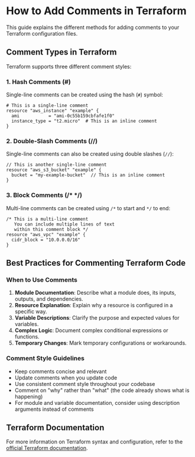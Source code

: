 # How to Add Comments in Terraform

This guide explains the different methods for adding comments to your Terraform configuration files.

## Comment Types in Terraform

Terraform supports three different comment styles:

### 1. Hash Comments (#)

Single-line comments can be created using the hash (`#`) symbol:

```hcl
# This is a single-line comment
resource "aws_instance" "example" {
  ami           = "ami-0c55b159cbfafe1f0"
  instance_type = "t2.micro"  # This is an inline comment
}
```

### 2. Double-Slash Comments (//)

Single-line comments can also be created using double slashes (`//`):

```hcl
// This is another single-line comment
resource "aws_s3_bucket" "example" {
  bucket = "my-example-bucket"  // This is an inline comment
}
```

### 3. Block Comments (/* */)

Multi-line comments can be created using `/*` to start and `*/` to end:

```hcl
/* This is a multi-line comment
   You can include multiple lines of text
   within this comment block */
resource "aws_vpc" "example" {
  cidr_block = "10.0.0.0/16"
}
```

## Best Practices for Commenting Terraform Code

### When to Use Comments

1. **Module Documentation**: Describe what a module does, its inputs, outputs, and dependencies.
2. **Resource Explanation**: Explain why a resource is configured in a specific way.
3. **Variable Descriptions**: Clarify the purpose and expected values for variables.
4. **Complex Logic**: Document complex conditional expressions or functions.
5. **Temporary Changes**: Mark temporary configurations or workarounds.

### Comment Style Guidelines

- Keep comments concise and relevant
- Update comments when you update code
- Use consistent comment style throughout your codebase
- Comment on "why" rather than "what" (the code already shows what is happening)
- For module and variable documentation, consider using description arguments instead of comments



## Terraform Documentation

For more information on Terraform syntax and configuration, refer to the [official Terraform documentation](https://www.terraform.io/docs/language/index.html).
